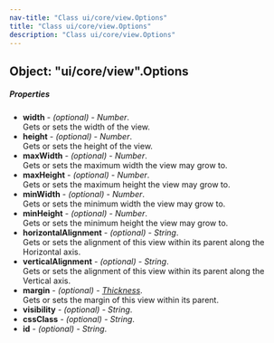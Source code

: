 ```yaml
---
nav-title: "Class ui/core/view.Options"
title: "Class ui/core/view.Options"
description: "Class ui/core/view.Options"
---
```

## Object: "ui/core/view".Options

##### Properties
 - **width** - _(optional)_ - _Number_.    
  Gets or sets the width of the view.
 - **height** - _(optional)_ - _Number_.    
  Gets or sets the height of the view.
 - **maxWidth** - _(optional)_ - _Number_.    
  Gets or sets the maximum width the view may grow to.
 - **maxHeight** - _(optional)_ - _Number_.    
  Gets or sets the maximum height the view may grow to.
 - **minWidth** - _(optional)_ - _Number_.    
  Gets or sets the minimum width the view may grow to.
 - **minHeight** - _(optional)_ - _Number_.    
  Gets or sets the minimum height the view may grow to.
 - **horizontalAlignment** - _(optional)_ - _String_.    
  Gets or sets the alignment of this view within its parent along the Horizontal axis.
 - **verticalAlignment** - _(optional)_ - _String_.    
  Gets or sets the alignment of this view within its parent along the Vertical axis.
 - **margin** - _(optional)_ - [_Thickness_](../../../utils/geometry/Thickness.md).    
  Gets or sets the margin of this view within its parent.
 - **visibility** - _(optional)_ - _String_.
 - **cssClass** - _(optional)_ - _String_.
 - **id** - _(optional)_ - _String_.